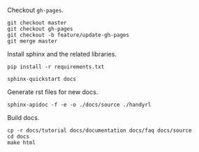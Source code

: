 Checkout `gh-pages`.
```
git checkout master
git checkout gh-pages
git checkout -b feature/update-gh-pages
git merge master
```

Install sphinx and the related libraries.
```
pip install -r requirements.txt
```

```
sphinx-quickstart docs
```

Generate rst files for new docs.
```
sphinx-apidoc -f -e -o ./docs/source ./handyrl
```

Build docs.
```
cp -r docs/tutorial docs/documentation docs/faq docs/source
cd docs
make html
```

